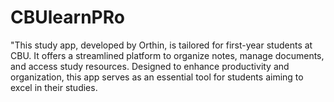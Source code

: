 # CBUlearnPRo
"This study app, developed by Orthin, is tailored for first-year students at CBU. It offers a streamlined platform to organize notes, manage documents, and access study resources. Designed to enhance productivity and organization, this app serves as an essential tool for students aiming to excel in their studies.
